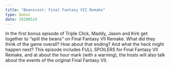 ```yaml
---
title: "Beanscast: Final Fantasy VII Remake"
type: bonus
date: 20200524
---
```

In the first bonus episode of Triple Click, Maddy, Jason and Kirk get together to “spill the beans” on Final Fantasy VII Remake. What did they think of the game overall? How about that ending? And what the heck might happen next? This episode includes FULL SPOILERS for Final Fantasy VII Remake, and at about the hour mark (with a warning), the hosts will also talk about the events of the original Final Fantasy VII.